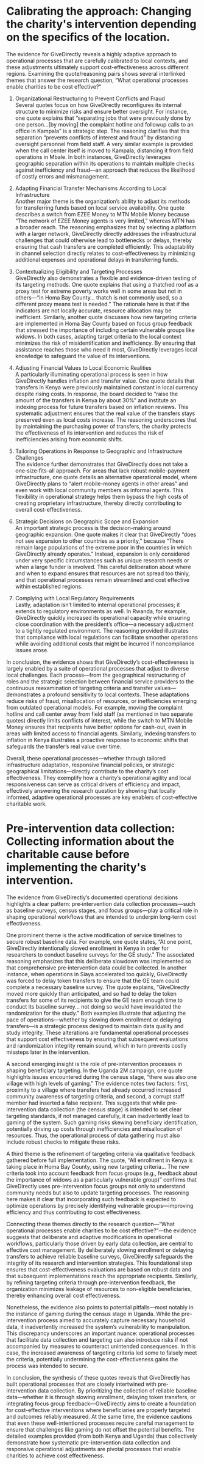 # Calibrating the approach: Changing the charity's intervention depending on the specifics of the location.
The evidence for GiveDirectly reveals a highly adaptive approach to operational processes that are carefully calibrated to local contexts, and these adjustments ultimately support cost-effectiveness across different regions. Examining the quote/reasoning pairs shows several interlinked themes that answer the research question, “What operational processes enable charities to be cost effective?”

1. Organizational Restructuring to Prevent Conflicts and Fraud  
Several quotes focus on how GiveDirectly reconfigures its internal structure to minimize risks and ensure better oversight. For instance, one quote explains that “separating jobs that were previously done by one person…[by moving] the complaint hotline and followup calls to an office in Kampala” is a strategic step. The reasoning clarifies that this separation “prevents conflicts of interest and fraud” by distancing oversight personnel from field staff. A very similar example is provided when the call center itself is moved to Kampala, distancing it from field operations in Mbale. In both instances, GiveDirectly leverages geographic separation within its operations to maintain multiple checks against inefficiency and fraud—an approach that reduces the likelihood of costly errors and mismanagement.

2. Adapting Financial Transfer Mechanisms According to Local Infrastructure  
Another major theme is the organization’s ability to adjust its methods for transferring funds based on local service availability. One quote describes a switch from EZEE Money to MTN Mobile Money because “The network of EZEE Money agents is very limited,” whereas MTN has a broader reach. The reasoning emphasizes that by selecting a platform with a larger network, GiveDirectly directly addresses the infrastructural challenges that could otherwise lead to bottlenecks or delays, thereby ensuring that cash transfers are completed efficiently. This adaptability in channel selection directly relates to cost-effectiveness by minimizing additional expenses and operational delays in transferring funds.

3. Contextualizing Eligibility and Targeting Processes  
GiveDirectly also demonstrates a flexible and evidence-driven testing of its targeting methods. One quote explains that using a thatched roof as a proxy test for extreme poverty works well in some areas but not in others—“in Homa Bay County… thatch is not commonly used, so a different proxy means test is needed.” The rationale here is that if the indicators are not locally accurate, resource allocation may be inefficient. Similarly, another quote discusses how new targeting criteria are implemented in Homa Bay County based on focus group feedback that stressed the importance of including certain vulnerable groups like widows. In both cases, adapting target criteria to the local context minimizes the risk of misidentification and inefficiency. By ensuring that assistance reaches those who need it most, GiveDirectly leverages local knowledge to safeguard the value of its interventions.

4. Adjusting Financial Values to Local Economic Realities  
A particularly illuminating operational process is seen in how GiveDirectly handles inflation and transfer value. One quote details that transfers in Kenya were previously maintained constant in local currency despite rising costs. In response, the board decided to “raise the amount of the transfers in Kenya by about 30%” and institute an indexing process for future transfers based on inflation reviews. This systematic adjustment ensures that the real value of the transfers stays preserved even as local costs increase. The reasoning underscores that by maintaining the purchasing power of transfers, the charity protects the effectiveness of its intervention and reduces the risk of inefficiencies arising from economic shifts.

5. Tailoring Operations in Response to Geographic and Infrastructure Challenges  
The evidence further demonstrates that GiveDirectly does not take a one‐size‐fits-all approach. For areas that lack robust mobile-payment infrastructure, one quote details an alternative operational model, where GiveDirectly plans to “alert mobile-money agents in other areas” and even work with local community members as informal agents. This flexibility in operational strategy helps them bypass the high costs of creating proprietary infrastructure, thereby directly contributing to overall cost-effectiveness.

6. Strategic Decisions on Geographic Scope and Expansion  
An important strategic process is the decision-making around geographic expansion. One quote makes it clear that GiveDirectly “does not see expansion to other countries as a priority,” because “There remain large populations of the extreme poor in the countries in which GiveDirectly already operates.” Instead, expansion is only considered under very specific circumstances such as unique research needs or when a large funder is involved. This careful deliberation about where and when to expand ensures that resources are not spread too thinly, and that operational processes remain streamlined and cost effective within established regions.

7. Complying with Local Regulatory Requirements  
Lastly, adaptation isn’t limited to internal operational processes; it extends to regulatory environments as well. In Rwanda, for example, GiveDirectly quickly increased its operational capacity while ensuring close coordination with the president’s office—a necessary adjustment to a tightly regulated environment. The reasoning provided illustrates that compliance with local regulations can facilitate smoother operations while avoiding additional costs that might be incurred if noncompliance issues arose.

In conclusion, the evidence shows that GiveDirectly’s cost-effectiveness is largely enabled by a suite of operational processes that adjust to diverse local challenges. Each process—from the geographical restructuring of roles and the strategic selection between financial service providers to the continuous reexamination of targeting criteria and transfer values—demonstrates a profound sensitivity to local contexts. These adaptations reduce risks of fraud, misallocation of resources, or inefficiencies emerging from outdated operational models. For example, moving the complaint hotline and call center away from field staff (as mentioned in two separate quotes) directly limits conflicts of interest, while the switch to MTN Mobile Money ensures that recipients have better options for cash-out, even in areas with limited access to financial agents. Similarly, indexing transfers to inflation in Kenya illustrates a proactive response to economic shifts that safeguards the transfer’s real value over time.  

Overall, these operational processes—whether through tailored infrastructure adaptation, responsive financial policies, or strategic geographical limitations—directly contribute to the charity’s cost effectiveness. They exemplify how a charity’s operational agility and local responsiveness can serve as critical drivers of efficiency and impact, effectively answering the research question by showing that locally informed, adaptive operational processes are key enablers of cost-effective charitable work.

# Pre-intervention data collection: Collecting information about the charitable cause before implementing the charity's intervention.
The evidence from GiveDirectly’s documented operational decisions highlights a clear pattern: pre‐intervention data collection processes—such as baseline surveys, census stages, and focus groups—play a critical role in shaping operational workflows that are intended to underpin long‐term cost effectiveness.

One prominent theme is the active modification of service timelines to secure robust baseline data. For example, one quote states, “At one point, GiveDirectly intentionally slowed enrollment in Kenya in order for researchers to conduct baseline surveys for the GE study.” The associated reasoning emphasizes that this deliberate slowdown was implemented so that comprehensive pre‐intervention data could be collected. In another instance, when operations in Siaya accelerated too quickly, GiveDirectly was forced to delay token transfers to ensure that the GE team could complete a necessary baseline survey. The quote explains, “GiveDirectly moved more quickly than anticipated, and so had to delay the token transfers for some of its recipients to give the GE team enough time to conduct its baseline survey... not doing so would have invalidated the randomization for the study.” Both examples illustrate that adjusting the pace of operations—whether by slowing down enrollment or delaying transfers—is a strategic process designed to maintain data quality and study integrity. These alterations are fundamental operational processes that support cost effectiveness by ensuring that subsequent evaluations and randomization integrity remain sound, which in turn prevents costly missteps later in the intervention.

A second emerging insight is the role of pre-intervention processes in shaping beneficiary targeting. In the Uganda 2M campaign, one quote highlights issues encountered during the census stage, “there was also one village with high levels of gaming.” The evidence notes two factors: first, proximity to a village where transfers had already occurred increased community awareness of targeting criteria, and second, a corrupt staff member had inserted a false recipient. This suggests that while pre‐intervention data collection (the census stage) is intended to set clear targeting standards, if not managed carefully, it can inadvertently lead to gaming of the system. Such gaming risks skewing beneficiary identification, potentially driving up costs through inefficiencies and misallocation of resources. Thus, the operational process of data gathering must also include robust checks to mitigate these risks.

A third theme is the refinement of targeting criteria via qualitative feedback gathered before full implementation. The quote, “All enrollment in Kenya is taking place in Homa Bay County, using new targeting criteria... The new criteria took into account feedback from focus groups (e.g., feedback about the importance of widows as a particularly vulnerable group)” confirms that GiveDirectly uses pre-intervention focus groups not only to understand community needs but also to update targeting processes. The reasoning here makes it clear that incorporating such feedback is expected to optimize operations by precisely identifying vulnerable groups—improving efficiency and thus contributing to cost effectiveness.

Connecting these themes directly to the research question—“What operational processes enable charities to be cost effective?”—the evidence suggests that deliberate and adaptive modifications in operational workflows, particularly those driven by early data collection, are central to effective cost management. By deliberately slowing enrollment or delaying transfers to achieve reliable baseline surveys, GiveDirectly safeguards the integrity of its research and intervention strategies. This foundational step ensures that cost-effectiveness evaluations are based on robust data and that subsequent implementations reach the appropriate recipients. Similarly, by refining targeting criteria through pre-intervention feedback, the organization minimizes leakage of resources to non-eligible beneficiaries, thereby enhancing overall cost effectiveness.

Nonetheless, the evidence also points to potential pitfalls—most notably in the instance of gaming during the census stage in Uganda. While the pre-intervention process aimed to accurately capture necessary household data, it inadvertently increased the system’s vulnerability to manipulation. This discrepancy underscores an important nuance: operational processes that facilitate data collection and targeting can also introduce risks if not accompanied by measures to counteract unintended consequences. In this case, the increased awareness of targeting criteria led some to falsely meet the criteria, potentially undermining the cost-effectiveness gains the process was intended to secure.

In conclusion, the synthesis of these quotes reveals that GiveDirectly has built operational processes that are closely intertwined with pre-intervention data collection. By prioritizing the collection of reliable baseline data—whether it is through slowing enrollment, delaying token transfers, or integrating focus group feedback—GiveDirectly aims to create a foundation for cost-effective interventions where beneficiaries are properly targeted and outcomes reliably measured. At the same time, the evidence cautions that even these well-intentioned processes require careful management to ensure that challenges like gaming do not offset the potential benefits. The detailed examples provided (from both Kenya and Uganda) thus collectively demonstrate how systematic pre-intervention data collection and responsive operational adjustments are pivotal processes that enable charities to achieve cost effectiveness.